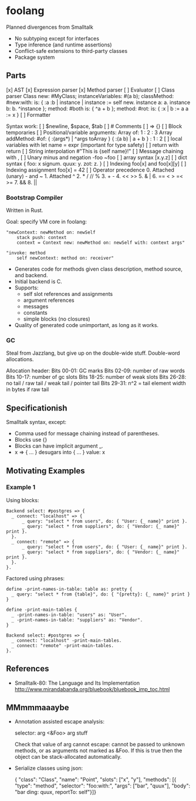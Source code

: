 # foolang

Planned divergences from Smalltalk
- No subtyping except for interfaces
- Type inference (and runtime assertions)
- Conflict-safe extensions to third-party classes
- Package system

## Parts

[x] AST
[x] Expression parser
[x] Method parser
[ ] Evaluator
[ ] Class parser
    Class new: #MyClass;
      instanceVariables: #(a b);
      classMethod: #new:with: is: { :a :b | instance |
          instance := self new.
          instance a: a.
          instance b: b.
          ^instance
      };
      method: #both is: {
        ^a + b
      };
      method: #rot: is: { :x |
        b := a
        a := x
      }
[ ] Formatter

Syntax work:
[ ] $newline, $space, $tab
[ ] # Comments
[ ] => {}
[ ] Block temporaries
[ ] Positional/variable arguments:
    Array of: 1 : 2 : 3
      Array addMethod: #of: { :(args*) | ^args toArray }
    { :(a b) | a + b } : 1 : 2
[ ] local variables with let name = expr (important for type safety)
[ ] return with return
[ ] String interpolation #"This is {self name}!"
[ ] Message chaining with ,
[ ] Unary minus and negation  -foo ~foo
[ ] array syntax [x.y.z]
[ ] dict syntax { foo: x signum.
                  quux: y.
                  zot: z. }
[ ] Indexing foo[x] and foo[x][y]
[ ] Indexing assignment foo[x] = 42
[ ] Operator precedence
    0. Attached (unary) - and ~
    1. Attached ^
    2. * / // %
    3. + -
    4. << >>
    5. & |
    6. == < > =< >=
    7. &&
    8. ||

### Bootstrap Compiler

Written in Rust.

Goal: specify VM core in foolang:

    "newContext: newMethod on: newSelf
        stack push: context
        context = Context new: newMethod on: newSelf with: context args"

    "invoke: method
        self newContext: method on: receiver"

- Generates code for methods given class description, method source,
  and backend.
- Initial backend is C.
- Supports:
  - self slot references and assignments
  - argument references
  - messages
  - constants
  - simple blocks (no closures)
- Quality of generated code unimportant, as long as it works.

### GC

Steal from Jazzlang, but give up on the double-wide stuff. Double-word
allocations.

Allocation header:
  Bits 00-01: GC marks
  Bits 02-09: number of raw words
  Bits 10-17: number of gc slots
  Bits 18-25: number of weak slots
  Bits 26-28: no tail / raw tail / weak tail / pointer tail
  Bits 29-31: n^2 = tail element width in bytes if raw tail

## Specificationish

Smalltalk syntax, except:

- Comma used for message chaining instead of parentheses.
- Blocks use {}
- Blocks can have implicit argument _.
- x => { ... } desugars into { ... } value: x

## Motivating Examples

### Example 1

Using blocks:

    Backend select: #postgres => {
      _ connect: "localhost" => {
          _ query: "select * from users", do: { "User: {_ name}" print }.
          _ query: "select * from suppliers", do: { "Vendor: {_ name}" print }.
      }.
      _ connect: "remote" => {
          _ query: "select * from users", do: { "User: {_ name}" print }.
          _ query: "select * from suppliers", do: { "Vendor: {_ name}" print }.
      }.
    }.

Factored using phrases:

    define -print-names-in-table: table as: pretty {
      _ query: "select * from {table}", do: { "{pretty}: {_ name}" print }
    }

    define -print-main-tables {
      _ -print-names-in-table: "users" as: "User".
      _ -print-names-in-table: "suppliers" as: "Vendor".
    }

    Backend select: #postgres => {
      _ connect: "localhost" -print-main-tables.
      _ connect: "remote" -print-main-tables.
    }.

## References

- Smalltalk-80: The Language and Its Implementation
  http://www.mirandabanda.org/bluebook/bluebook_imp_toc.html

## MMmmmaaaybe

- Annotation assisted escape analysis:

  selector: arg <&Foo>
    arg stuff

  Check that value of arg cannot escape: cannot be passed
  to unknown methods, or as arguments not marked as &Foo.
  If this is true then the object can be stack-allocated automatically.

- Serialize classes using json:

  { "class": "Class",
    "name": "Point",
    "slots": ["x", "y"],
    "methods": [{ "type": "method", "selector": "foo:with:",
                  "args": ["bar", "quux"],
                  "body": "bar ding: quux, reportTo: self"}]}
